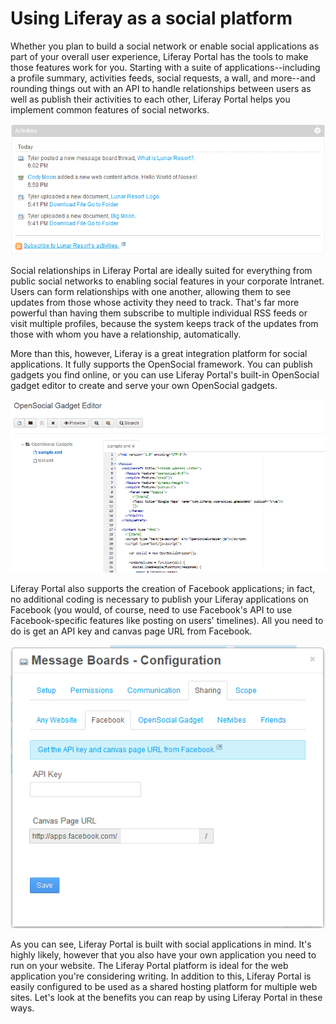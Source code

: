 # Using Liferay as a social platform 

Whether you plan to build a social network or enable social applications as part
of your overall user experience, Liferay Portal has the tools to make those
features work for you. Starting with a suite of applications--including a
profile summary, activities feeds, social requests, a wall, and more--and
rounding things out with an API to handle relationships between users as well as
publish their activities to each other, Liferay Portal helps you implement
common features of social networks. 

![Figure 1.8: Liferay Portal provides feeds of social activities. These feeds can contain entries from any of Liferay's built-in applications or applications that you write.](../../images/01-social-activities.png)

Social relationships in Liferay Portal are ideally suited for everything from
public social networks to enabling social features in your corporate Intranet.
Users can form relationships with one another, allowing them to see updates from
those whose activity they need to track. That's far more powerful than having
them subscribe to multiple individual RSS feeds or visit multiple profiles,
because the system keeps track of the updates from those with whom you have a
relationship, automatically. 

More than this, however, Liferay is a great integration platform for social
applications. It fully supports the OpenSocial framework. You can publish
gadgets you find online, or you can use Liferay Portal's built-in OpenSocial
gadget editor to create and serve your own OpenSocial gadgets. 

![Figure 1.9: Liferay Portal's OpenSocial gadget editor lets you rapidly create social applications that can be served across the web to any other OpenSocial container.](../../images/01-opensocial-gadget-editor.png)

Liferay Portal also supports the creation of Facebook applications; in fact, no
additional coding is necessary to publish your Liferay applications on Facebook
(you would, of course, need to use Facebook's API to use Facebook-specific
features like posting on users' timelines). All you need to do is get an API key
and canvas page URL from Facebook. 

![Figure 1.10: Any Liferay application can be published to multiple social networks with a few clicks.](../../images/01-facebook-integration.png)

As you can see, Liferay Portal is built with social applications in mind. It's
highly likely, however that you also have your own application you
need to run on your website. The Liferay Portal platform is ideal for the web
application you're considering writing. In addition to this, Liferay Portal is
easily configured to be used as a shared hosting platform for multiple web
sites. Let's look at the benefits you can reap by using Liferay Portal in these
ways. 
